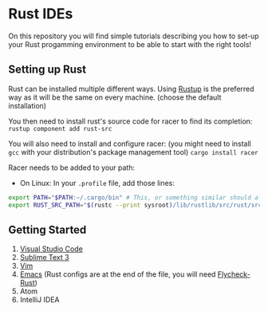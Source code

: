 # Rust IDEs

On this repository you will find simple tutorials describing you how to set-up your Rust progamming environment to be able to start with the right tools!

## Setting up Rust

Rust can be installed multiple different ways.
Using [Rustup](https://www.rustup.rs/) is the preferred way as it will be the same on every machine. (choose the default installation)

You then need to install rust's source code for racer to find its completion:
`rustup component add rust-src`

You will also need to install and configure racer:
(you might need to install `gcc` with your distribution's package management tool)
`cargo install racer`

Racer needs to be added to your path:
* On Linux:
In your `.profile` file, add those lines:
```sh
export PATH="$PATH:~/.cargo/bin" # This, or something similar should already be here
export RUST_SRC_PATH="$(rustc --print sysroot)/lib/rustlib/src/rust/src"
```

## Getting Started

1. [Visual Studio Code](VSCode.md)
2. [Sublime Text 3](Sublime.md)
3. [Vim](Vim.md)
4. [Emacs](https://github.com/apiraino/emacs_reference/blob/master/.emacs.d/personal/jman.el) (Rust configs are at the end of the file, you will need [Flycheck-Rust](https://github.com/flycheck/flycheck-rust))
5. Atom
6. IntelliJ IDEA
